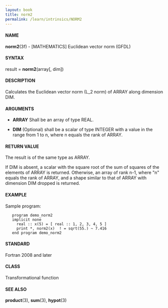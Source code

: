 ```yaml
---
layout: book
title: norm2
permalink: /learn/intrinsics/NORM2
---
```

#### NAME

__norm2__(3f) - \[MATHEMATICS\] Euclidean vector norm
(GFDL)

#### SYNTAX

result = __norm2__(array\[, dim\])

#### DESCRIPTION

Calculates the Euclidean vector norm (L\_2 norm) of ARRAY along
dimension DIM.

#### ARGUMENTS

  - __ARRAY__
    Shall be an array of type REAL.

  - __DIM__
    (Optional) shall be a scalar of type INTEGER with a value in the
    range from 1 to n, where n equals the rank of ARRAY.

#### RETURN VALUE

The result is of the same type as ARRAY.

If DIM is absent, a scalar with the square root of the sum of squares of
the elements of ARRAY is returned. Otherwise, an array of rank n-1,
where "n" equals the rank of ARRAY, and a shape similar to that of ARRAY
with dimension DIM dropped is returned.

#### EXAMPLE

Sample program:

```
   program demo_norm2
   implicit none
     real :: x(5) = [ real :: 1, 2, 3, 4, 5 ]
     print *, norm2(x)  ! = sqrt(55.) ~ 7.416
   end program demo_norm2
```

#### STANDARD

Fortran 2008 and later

#### CLASS

Transformational function

#### SEE ALSO

__product__(3), __sum__(3), __hypot__(3)

